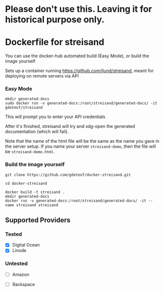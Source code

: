 # Please don't use this.  Leaving it for historical purpose only.








# Dockerfile for streisand


You can use the docker-hub automated build (Easy Mode), or build the image yourself

Sets up a container running https://github.com/jlund/streisand, meant for deploying on remote servers via API

### Easy Mode
```
mkdir generated-docs
sudo docker run -v generated-docs:/root/streisand/generated-docs/ -it gdoteof/streisand
```

This will prompt you to enter your API credentials

After it's finished, streisand will try and xdg-open the generated documentation (which will fail).

Note that the name of the html file will be the same as the name you gave in the server setup. If you name your server `streisand-demo`, then the file will be `streisand-demo.html`.


### Build the image yourself

```
git clone https://github.com/gdoteof/docker-streisand.git

cd docker-streisand

docker build -t streisand .
mkdir generated-docs
docker run -v generated-docs:/root/streisand/generated-docs/ -it --name streisand streisand
```


## Supported Providers

### Tested

- [x] Digital Ocean
- [x] Linode

### Untested
- [ ] Amazon
- [ ] Rackspace

